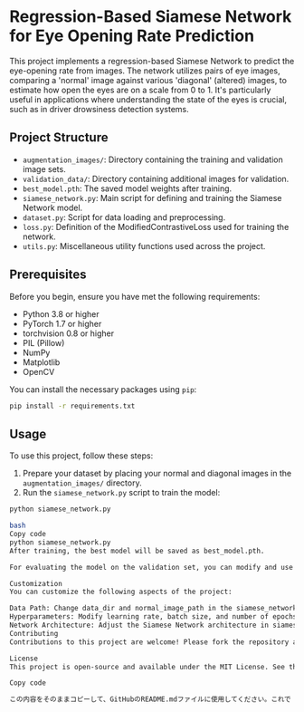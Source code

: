 # Regression-Based Siamese Network for Eye Opening Rate Prediction

This project implements a regression-based Siamese Network to predict the eye-opening rate from images. The network utilizes pairs of eye images, comparing a 'normal' image against various 'diagonal' (altered) images, to estimate how open the eyes are on a scale from 0 to 1. It's particularly useful in applications where understanding the state of the eyes is crucial, such as in driver drowsiness detection systems.

## Project Structure

- `augmentation_images/`: Directory containing the training and validation image sets.
- `validation_data/`: Directory containing additional images for validation.
- `best_model.pth`: The saved model weights after training.
- `siamese_network.py`: Main script for defining and training the Siamese Network model.
- `dataset.py`: Script for data loading and preprocessing.
- `loss.py`: Definition of the ModifiedContrastiveLoss used for training the network.
- `utils.py`: Miscellaneous utility functions used across the project.

## Prerequisites

Before you begin, ensure you have met the following requirements:
- Python 3.8 or higher
- PyTorch 1.7 or higher
- torchvision 0.8 or higher
- PIL (Pillow)
- NumPy
- Matplotlib
- OpenCV

You can install the necessary packages using `pip`:

```bash
pip install -r requirements.txt
```
## Usage

To use this project, follow these steps:

1. Prepare your dataset by placing your normal and diagonal images in the `augmentation_images/` directory.
2. Run the `siamese_network.py` script to train the model:

```bash
python siamese_network.py

bash
Copy code
python siamese_network.py
After training, the best model will be saved as best_model.pth.

For evaluating the model on the validation set, you can modify and use the evaluation code section in siamese_network.py.

Customization
You can customize the following aspects of the project:

Data Path: Change data_dir and normal_image_path in the siamese_network.py script to point to your dataset directories.
Hyperparameters: Modify learning rate, batch size, and number of epochs as needed in the training section of the script.
Network Architecture: Adjust the Siamese Network architecture in siamese_network.py according to your requirements.
Contributing
Contributions to this project are welcome! Please fork the repository and create a pull request with your improvements.

License
This project is open-source and available under the MIT License. See the LICENSE file for more information.

Copy code

この内容をそのままコピーして、GitHubのREADME.mdファイルに使用してください。これで「Usage」とそれに続くセクションが正しくフォーマットされるはずです。



